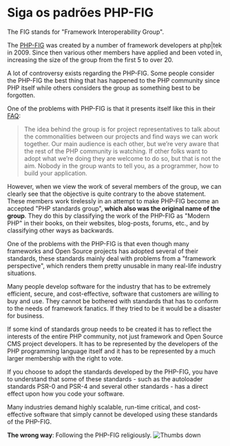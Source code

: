# Siga os padrões PHP-FIG #

The FIG stands for "Framework Interoperability Group".

The [PHP-FIG](http://www.php-fig.org/) was created by a number of framework developers at php|tek in 2009. Since then various other members have applied and been voted in, increasing the size of the group from the first 5 to over 20.

A lot of controversy exists regarding the PHP-FIG. Some people consider the PHP-FIG the best thing that has happened to the PHP community since PHP itself while others considers the group as something best to be forgotten.

One of the problems with PHP-FIG is that it presents itself like this in their [FAQ](http://www.php-fig.org/faqs/):

> The idea behind the group is for project representatives to talk about the commonalities between our projects and find ways we can work together. Our main audience is each other, but we’re very aware that the rest of the PHP community is watching. If other folks want to adopt what we’re doing they are welcome to do so, but that is not the aim. Nobody in the group wants to tell you, as a programmer, how to build your application.

However, when we view the work of several members of the group, we can clearly see that the objective is quite contrary to the above statement. These members work tirelessly in an attempt to make PHP-FIG become an accepted "PHP standards group", **which also was the original name of the group**. They do this by classifying the work of the PHP-FIG as "Modern PHP" in their books, on their websites, blog-posts, forums, etc., and by classifying other ways as backwards.

One of the problems with the PHP-FIG is that even though many frameworks and Open Source projects has adopted several of their standards, these standards mainly deal with problems from a "framework perspective", which renders them pretty unusable in many real-life industry situations.

Many people develop software for the industry that has to be extremely efficient, secure, and cost-effective, software that customers are willing to buy and use. They cannot be bothered with standards that has to conform to the needs of framework fanatics. If they tried to be it would be a disaster for business.

If some kind of standards group needs to be created it has to reflect the interests of the entire PHP community, not just framework and Open Source CMS project developers. It has to be represented by the developers of the PHP programming language itself and it has to be represented by a much larger membership with the right to vote.

If you choose to adopt the standards developed by the PHP-FIG, you have to understand that some of these standards - such as the autoloader standards PSR-0 and PSR-4 and several other standards - has a direct effect upon how you code your software.

Many industries demand highly scalable, run-time critical, and cost-effective software that simply cannot be developed using these standards of the PHP-FIG.

**The wrong way**: Following the PHP-FIG religiously. ![Thumbs down](/img/thumbs-down.png)
